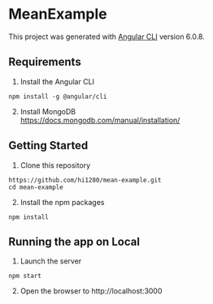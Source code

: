 # MeanExample

This project was generated with [Angular CLI](https://github.com/angular/angular-cli) version 6.0.8.

## Requirements

1. Install the Angular CLI  
```
npm install -g @angular/cli
```
2. Install MongoDB  
https://docs.mongodb.com/manual/installation/

## Getting Started
1. Clone this repository  
```
https://github.com/hi1280/mean-example.git
cd mean-example
```
2. Install the npm packages  
```
npm install
```
## Running the app on Local
1. Launch the server
```
npm start
```
2. Open the browser to http://localhost:3000
